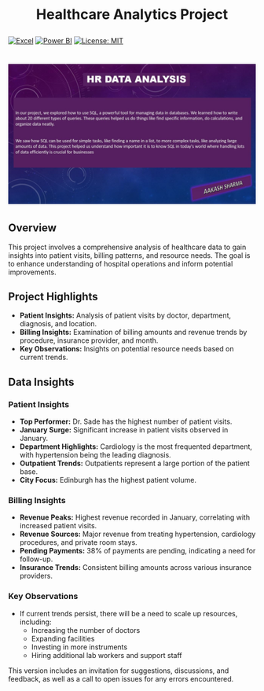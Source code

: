 # <p align ="center"> Healthcare Analytics Project

[![Excel](https://img.shields.io/badge/Excel-365-blue.svg)](https://www.microsoft.com/en-us/microsoft-365/excel)
[![Power BI](https://img.shields.io/badge/Power%20BI-Desktop-yellow.svg)](https://powerbi.microsoft.com/)
[![License: MIT](https://img.shields.io/badge/License-MIT-yellow.svg)](https://opensource.org/licenses/MIT)

# <p align ="center">![Pic](https://github.com/Pandat-0052/Data-Analytics-Projects-using-SQL-HR-Analytic-Paytm-Pharma/blob/main/HR.JPG)</p>

## Overview

This project involves a comprehensive analysis of healthcare data to gain insights into patient visits, billing patterns, and resource needs. The goal is to enhance understanding of hospital operations and inform potential improvements.

## Project Highlights

- **Patient Insights:** Analysis of patient visits by doctor, department, diagnosis, and location.
- **Billing Insights:** Examination of billing amounts and revenue trends by procedure, insurance provider, and month.
- **Key Observations:** Insights on potential resource needs based on current trends.

## Data Insights

### Patient Insights
- **Top Performer:** Dr. Sade has the highest number of patient visits.
- **January Surge:** Significant increase in patient visits observed in January.
- **Department Highlights:** Cardiology is the most frequented department, with hypertension being the leading diagnosis.
- **Outpatient Trends:** Outpatients represent a large portion of the patient base.
- **City Focus:** Edinburgh has the highest patient volume.

### Billing Insights
- **Revenue Peaks:** Highest revenue recorded in January, correlating with increased patient visits.
- **Revenue Sources:** Major revenue from treating hypertension, cardiology procedures, and private room stays.
- **Pending Payments:** 38% of payments are pending, indicating a need for follow-up.
- **Insurance Trends:** Consistent billing amounts across various insurance providers.

### Key Observations
- If current trends persist, there will be a need to scale up resources, including:
  - Increasing the number of doctors
  - Expanding facilities
  - Investing in more instruments
  - Hiring additional lab workers and support staff

This version includes an invitation for suggestions, discussions, and feedback, as well as a call to open issues for any errors encountered.




